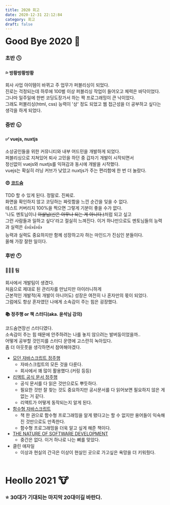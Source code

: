 ```yaml
---
title: 2020 회고
date: 2020-12-31 22:12:84
category: 회고
draft: false
---
```


<strong style="font-size: 28px"> Good Bye 2020 🐷 </strong>

### 초반 🕓

#### 💦 방황방황방황

회사 사업 아이템이 바뀌고 주 업무가 퍼블리싱이 되었다.<br>
진로는 걱정되는데 하루에 100벌 이상 퍼블리싱 작업이 들어오고 체력은 바닥이었다.<br>
그나마 일주일에 한번 코딩도장가서 하는 짝 프로그래밍이 큰 낙이었다.<br>
그래도 퍼블리싱(html, css) 능력이 '상' 정도 되었고 웹 접근성을 더 공부하고 싶다는 생각을 하게 되었다.<br>

### 중반 🕤

#### ✅ vuejs, nuxtjs

소상공인들을 위한 커뮤니티와 내부 어드민을 개발하게 되었다.<br>
퍼블리싱으로 지쳐있어 퇴사 고민을 하던 중 갑자기 개발이 시작되면서<br>
정신없이 vuejs와 nuxtjs를 익혀감과 동시에 개발을 시작했다.<br>
vuejs는 확실히 러닝 커브가 낮았고 nuxtjs가 주는 편리함에 한 번 더 놀랐다.<br>

#### 😍 [코드숨](https://www.codesoom.com/)

TDD 할 수 있게 된다. 정말로. 진짜로.<br>
화면을 확인하지 않고 코딩하는 짜릿함을 느낀 순간을 잊을 수 없다.<br>
테스트 커버리지 100%을 찍으면 그렇게 기분이 좋을 수가 없다.<br>
'나도 멘토님이나 <span style="text-decoration: line-through;">아샬님(신은 아무나 되는 게 아니다.)</span>처럼 되고 싶고<br>
그런 사람들과 일하고 싶다'라고 절실히 느껴진다. 이거 하나만으로도 멘토님들의 능력과 실력은 👍👍👍👍<br>
능력과 실력도 중요하지만 함께 성장하고자 하는 마인드가 진심인 분들이다.<br>
올해 가장 잘한 일이다.<br>

### 후반 🕚

#### 👨‍👧‍👧 팀

회사에서 개발팀이 생겼다.<br>
처음으로 제대로 된 관리자를 만났지만 아이러니하게<br>
근본적인 개발적(꼭 개발이 아니어도) 성장은 여전히 나 혼자만의 몫이 되었다.<br>
그럼에도 항상 혼자였던 나에게 소속감이 주는 힘은 굉장했다.<br>

#### 📚 정주행 or 책 스터디(aka. 윤석님 강의)

코드숨연장선 스터디였다.<br>
소속감이 주는 힘 때문에 안주하려는 나를 놓지 않으려는 발버둥이었을까..<br>
어떻게 공부할 것인지를 스터디 운영에 고스란히 녹아있다.<br>
좀 더 아웃풋을 생각하면서 참여해야겠다.<br>

- [모던 자바스크립트 정주행](https://github.com/CodeSoom/modern-javascript-exam)
  - 자바스크립트의 모든 것을 다룬다.
  - 회사에서 꽤 많이 활용했다.(커링 등등)
- [리액트 공식 문서 정주행](https://github.com/CodeSoom/functional-javascript)
  - 공식 문서를 다 읽은 것만으로도 뿌듯하다.
  - 필요한 것만 잘 찾는 것도 중요하지만 공시문서를 다 읽어보면 필요하지 않은 게 없는 거 같다.
  - 리액트가 어떻게 동작되는지 알게 된다.
- [함수형 자바스크립트](https://github.com/CodeSoom/functional-javascript)
  - 책 한 권으로 함수형 프로그래밍을 알게 됐다고는 할 수 없지만 용어들이 익숙해진 것만으로도 만족한다.
  - 함수형 프로그래밍을 더욱 알고 싶게 해준 책이다.
- [THE NATURE OF SOFTWARE DEVELOPMENT](https://github.com/CodeSoom/The-Nature-of-Software-Development)
  - 중간은 없다. 이거 하나로 나는 뼈를 맞았다.
- 클린 애자일
  - 이상과 현실의 간극은 이상이 현실인 곳으로 가고싶은 욕망을 더 키워줬다.

<br>
<br>

<strong style="font-size: 28px">Heollo 2021 🐮</strong>

### ⭐ 30대가 기대되는 마지막 20대이길 바란다.

<br>
<br>
